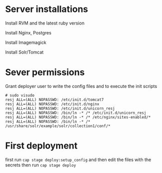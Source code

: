 # Server installations
Install RVM and the latest ruby version

Install Nginx, Postgres

Install Imagemagick

Install Solr/Tomcat
# Sever permissions
Grant deployer user to write the config files and to execute the init scripts
    
    # sudo visudo
    resj ALL=(ALL) NOPASSWD: /etc/init.d/tomcat7
    resj ALL=(ALL) NOPASSWD: /etc/init.d/nginx
    resj ALL=(ALL) NOPASSWD: /etc/init.d/unicorn_resj
    resj ALL=(ALL) NOPASSWD: /bin/ln -* /* /etc/init.d/unicorn_resj
    resj ALL=(ALL) NOPASSWD: /bin/ln -* /* /etc/nginx/sites-enabled/*
    resj ALL=(ALL) NOPASSWD: /bin/ln -* /* /usr/share/solr/example/solr/collection1/conf/*

# First deployment
first run `cap stage deploy:setup_config` and then edit the files with the secrets
then run `cap stage deploy`